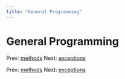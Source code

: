 ```yaml
---
title: "General Programming"
---
```


# General Programming

Prev: [methods](methods.md)
Next: [exceptions](exceptions.md)

Prev: [methods](methods.md)
Next: [exceptions](exceptions.md)

